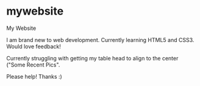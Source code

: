 mywebsite
=========

My Website

I am brand new to web development.  Currently learning HTML5 and CSS3.  Would love feedback!

Currently struggling with getting my table head to align to the center ("Some Recent Pics".

Please help! Thanks :)
